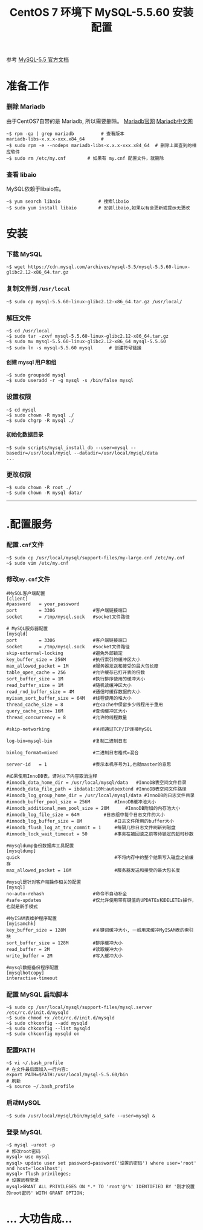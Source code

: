 ﻿---
layout: mypost
title: CentOS 7 环境下 MySQL-5.5.60 安装配置
categories: [MySQL]
---

参考 [MySQL-5.5 官方文档](https://dev.mysql.com/doc/refman/5.5/en/binary-installation.html)

# 准备工作
### 删除 Mariadb
由于CentOS7自带的是 Mariadb, 所以需要删除。
[Mariadb官网](https://mariadb.org/)
[Mariadb中文网](https://mariadb.com/kb/zh-cn/mariadb/)

```
~$ rpm -qa | grep mariadb          # 查看版本
mariadb-libs-x.x.x-xxx.x84_64      # 
~$ sudo rpm -e --nodeps mariadb-libs-x.x.x-xxx.x84_64  # 删除上面查到的相应软件
~$ sudo rm /etc/my.cnf        # 如果有 my.cnf 配置文件，就删除
```
### 查看 libaio
MySQL依赖于libaio库。
```
~$ yum search libaio              # 搜索libaio
~$ sudo yum install libaio        # 安装libaio,如果以有会更新或提示无更改
```

#  安装
### 下载 MySQL

```
~$ wget https://cdn.mysql.com/archives/mysql-5.5/mysql-5.5.60-linux-glibc2.12-x86_64.tar.gz
```
### 复制文件到 `/usr/local`

```
~$ sudo cp mysql-5.5.60-linux-glibc2.12-x86_64.tar.gz /usr/local/
```
### 解压文件

```
~$ cd /usr/local
~$ sudo tar -zxvf mysql-5.5.60-linux-glibc2.12-x86_64.tar.gz
~$ sudo mv mysql-5.5.60-linux-glibc2.12-x86_64 mysql-5.5.60
~$ sudo ln -s mysql-5.5.60 mysql      # 创建符号链接
```
#### 创建 mysql 用户和组

```
~$ sudo groupadd mysql
~$ sudo useradd -r -g mysql -s /bin/false mysql
```
### 设置权限

```
~$ cd mysql
~$ sudo chown -R mysql ./
~$ sudo chgrp -R mysql ./
```
#### 初始化数据目录
```
~$ sudo scripts/mysql_install_db --user=mysql --basedir=/usr/local/mysql --datadir=/usr/local/mysql/data
...
```
### 更改权限

```
~$ sudo chown -R root ./
~$ sudo chown -R mysql data/
```
----
# .配置服务
### 配置`.cnf`文件

```
~$ sudo cp /usr/local/mysql/support-files/my-large.cnf /etc/my.cnf
~$ sudo vim /etc/my.cnf
```
### 修改`my.cnf`文件

```
#MySQL客户端配置
[client]
#password	= your_password
port		= 3306			    #客户端链接端口
socket		= /tmp/mysql.sock	#socket文件路径

# MySQL服务器配置
[mysqld]
port		= 3306			    #客户端链接端口
socket		= /tmp/mysql.sock	#socket文件路径
skip-external-locking			#避免外部锁定
key_buffer_size = 256M			#执行索引的缓冲区大小
max_allowed_packet = 1M			#服务器发送和接受的最大包长度
table_open_cache = 256			#允许缓存已打开表的份数
sort_buffer_size = 1M			#执行排序使用的缓冲大小
read_buffer_size = 1M			#随机读缓冲区大小
read_rnd_buffer_size = 4M		#通信时缓存数据的大小
myisam_sort_buffer_size = 64M   #线程使用的堆大小
thread_cache_size = 8			#在cache中保留多少线程用于重用
query_cache_size= 16M			#查询缓冲区大小
thread_concurrency = 8			#允许的线程数量

#skip-networking	    		#关闭通过TCP/IP连接MySQL

log-bin=mysql-bin	    		#复制二进制日志

binlog_format=mixed	    		#二进制日志格式=混合

server-id	= 1		        	#表示本机序号为1,也就master的意思

#如果使用InnoDB表，请对以下内容取消注释
#innodb_data_home_dir = /usr/local/mysql/data	#InnoDB表空间文件目录
#innodb_data_file_path = ibdata1:10M:autoextend	#InnoDB表空间文件路径
#innodb_log_group_home_dir = /usr/local/mysql/data #InnoDB的日志文件目录
#innodb_buffer_pool_size = 256M			#InnoDB缓冲池大小
#innodb_additional_mem_pool_size = 20M		#InnoDB附加的内存池大小
#innodb_log_file_size = 64M			#日志组中每个日志文件的大小
#innodb_log_buffer_size = 8M			#日志文件所用的buffer大小
#innodb_flush_log_at_trx_commit = 1		#每隔几秒日志文件刷新到磁盘
#innodb_lock_wait_timeout = 50			#事务在被回滚之前等待锁定的超时秒数

#mysqldump备份数据库工具配置
[mysqldump]
quick			            			#不将内存中的整个结果写入磁盘之前缓存
max_allowed_packet = 16M	            #服务器发送和接受的最大包长度

#mysql是针对客户端操作相关的配置
[mysql]
no-auto-rehash			        #命令不自动补全
#safe-updates		    		#仅允许使用带有键值的UPDATEs和DELETEs操作，也就是新手模式

#MyISAM表维护程序配置
[myisamchk]
key_buffer_size = 128M	        #关键词缓冲大小, 一般用来缓冲MyISAM表的索引块
sort_buffer_size = 128M	        #排序缓冲大小
read_buffer = 2M	        	#读取缓冲大小
write_buffer = 2M       		#写入缓冲大小

#mysql数据备份程序配置
[mysqlhotcopy]
interactive-timeout
```

### 配置 MySQL 启动脚本

```
~$ sudo cp /usr/local/mysql/support-files/mysql.server /etc/rc.d/init.d/mysqld
~$ sudo chmod +x /etc/rc.d/init.d/mysqld
~$ sudo chkconfig --add mysqld
~$ sudo chkconfig --list mysqld
~$ sudo chkconfig mysqld on
```

### 配置PATH

```
~$ vi ~/.bash_profile
# 在文件最后面加入一行内容:
export PATH=$PATH:/usr/local/mysql-5.5.60/bin
# 刷新
~$ source ~/.bash_profile
```
### 启动MySQL

```
~$ sudo /usr/local/mysql/bin/mysqld_safe --user=mysql &
```
### 登录 MySQL

```
~$ mysql -uroot -p
# 修改root密码
mysql> use mysql
mysql> update user set password=password('设置的密码') where user='root' and host='localhost';
mysql> flush privileges;
# 设置远程登录
mysql>GRANT ALL PRIVILEGES ON *.* TO 'root'@'%' IDENTIFIED BY '刚才设置的root密码' WITH GRANT OPTION;
```

# ... 大功告成...
